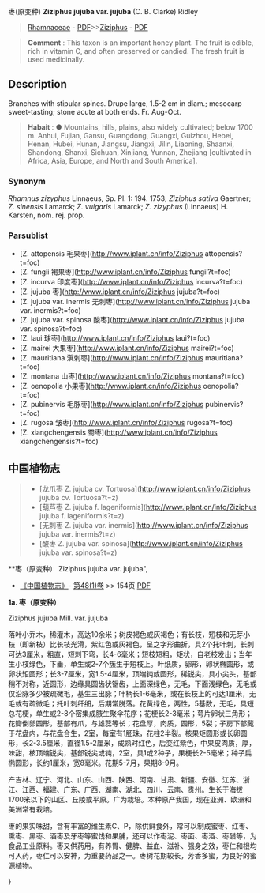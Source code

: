 枣(原变种) **Ziziphus jujuba var. jujuba** (C. B. Clarke) Ridley

> [Rhamnaceae](http://www.iplant.cn/info/Rhamnaceae?t=foc) - [PDF](http://www.iplant.cn/foc/pdf/Rhamnaceae.pdf)>>[Ziziphus](http://www.iplant.cn/info/Ziziphus?t=foc) - [PDF](http://www.iplant.cn/foc/pdf/Ziziphus.pdf)


> **Comment** : 
> This taxon is an important honey plant. The fruit is edible, rich in vitamin C, and often preserved or candied. The fresh fruit is used medicinally.

## Description

Branches with stipular spines. Drupe large, 1.5-2 cm in diam.; mesocarp sweet-tasting; stone acute at both ends. Fr. Aug-Oct.


> **Habait** : 
>●  Mountains, hills, plains, also widely cultivated; below 1700 m. Anhui, Fujian, Gansu, Guangdong, Guangxi, Guizhou, Hebei, Henan, Hubei, Hunan, Jiangsu, Jiangxi, Jilin, Liaoning, Shaanxi, Shandong, Shanxi, Sichuan, Xinjiang, Yunnan, Zhejiang [cultivated in Africa, Asia, Europe, and North and South America].

### Synonym
*Rhamnus zizyphus* Linnaeus, Sp. Pl. 1: 194. 1753; *Ziziphus sativa* Gaertner; *Z. sinensis* Lamarck; *Z. vulgaris* Lamarck; *Z. zizyphus* (Linnaeus) H. Karsten, nom. rej. prop.

### Parsublist

* [Z.  attopensis  毛果枣](http://www.iplant.cn/info/Ziziphus attopensis?t=foc)
* [Z.  fungii  褐果枣](http://www.iplant.cn/info/Ziziphus fungii?t=foc)
* [Z.  incurva  印度枣](http://www.iplant.cn/info/Ziziphus incurva?t=foc)
* [Z.  jujuba  枣](http://www.iplant.cn/info/Ziziphus jujuba?t=foc)
* [Z.  jujuba var. inermis  无刺枣](http://www.iplant.cn/info/Ziziphus jujuba var. inermis?t=foc)
* [Z.  jujuba var. spinosa  酸枣](http://www.iplant.cn/info/Ziziphus jujuba var. spinosa?t=foc)
* [Z.  laui  球枣](http://www.iplant.cn/info/Ziziphus laui?t=foc)
* [Z.  mairei  大果枣](http://www.iplant.cn/info/Ziziphus mairei?t=foc)
* [Z.  mauritiana  滇刺枣](http://www.iplant.cn/info/Ziziphus mauritiana?t=foc)
* [Z.  montana  山枣](http://www.iplant.cn/info/Ziziphus montana?t=foc)
* [Z.  oenopolia  小果枣](http://www.iplant.cn/info/Ziziphus oenopolia?t=foc)
* [Z.  pubinervis  毛脉枣](http://www.iplant.cn/info/Ziziphus pubinervis?t=foc)
* [Z.  rugosa  皱枣](http://www.iplant.cn/info/Ziziphus rugosa?t=foc)
* [Z.  xiangchengensis  蜀枣](http://www.iplant.cn/info/Ziziphus xiangchengensis?t=foc)


## 中国植物志

> * [龙爪枣  Z.  jujuba cv. Tortuosa](http://www.iplant.cn/info/Ziziphus jujuba cv. Tortuosa?t=z)
> * [葫芦枣  Z.  jujuba f. lageniformis](http://www.iplant.cn/info/Ziziphus jujuba f. lageniformis?t=z)
> * [无刺枣  Z.  jujuba var. inermis](http://www.iplant.cn/info/Ziziphus jujuba var. inermis?t=z)
> * [酸枣  Z.  jujuba var. spinosa](http://www.iplant.cn/info/Ziziphus jujuba var. spinosa?t=z)


**枣（原变种） Ziziphus jujuba var. jujuba",


* [《中国植物志》](http://www.iplant.cn/frps)- [第48(1)卷](http://www.iplant.cn/frps/vol/48(1)) >> 154页 [PDF](http://www.iplant.cn/frps/pdf/48(1)/133a.PDF)


**1a. 枣（原变种）**

Ziziphus jujuba Mill. var. jujuba

落叶小乔木，稀灌木，高达10余米；树皮褐色或灰褐色；有长枝，短枝和无芽小枝（即新枝）比长枝光滑，紫红色或灰褐色，呈之字形曲折，具2个托叶刺，长刺可达3厘米，粗直，短刺下弯，长4-6毫米；短枝短粗，矩状，自老枝发出；当年生小枝绿色，下垂，单生或2-7个簇生于短枝上。叶纸质，卵形，卵状椭圆形，或卵状矩圆形；长3-7厘米，宽1.5-4厘米，顶端钝或圆形，稀锐尖，具小尖头，基部稍不对称，近圆形，边缘具圆齿状锯齿，上面深绿色，无毛，下面浅绿色，无毛或仅沿脉多少被疏微毛，基生三出脉；叶柄长1-6毫米，或在长枝上的可达1厘米，无毛或有疏微毛；托叶刺纤细，后期常脱落。花黄绿色，两性，5基数，无毛，具短总花梗，单生或2-8个密集成腋生聚伞花序；花梗长2-3毫米；萼片卵状三角形；花瓣倒卵圆形，基部有爪，与雄蕊等长；花盘厚，肉质，圆形，5裂；子房下部藏于花盘内，与花盘合生，2室，每室有1胚珠，花柱2半裂。核果矩圆形或长卵圆形，长2-3.5厘米，直径1.5-2厘米，成熟时红色，后变红紫色，中果皮肉质，厚，味甜，核顶端锐尖，基部锐尖或钝，2室，具1或2种子，果梗长2-5毫米；种子扁椭圆形，长约1厘米，宽8毫米。花期5-7月，果期8-9月。

产吉林、辽宁、河北、山东、山西、陕西、河南、甘肃、新疆、安徽、江苏、浙江、江西、福建、广东、广西、湖南、湖北、四川、云南、贵州。生长于海拔1700米以下的山区、丘陵或平原。广为栽培。本种原产我国，现在亚洲、欧洲和美洲常有栽培。

枣的果实味甜，含有丰富的维生素C、P，除供鲜食外，常可以制成蜜枣、红枣、熏枣、黑枣、酒枣及牙枣等蜜饯和果脯，还可以作枣泥、枣面、枣酒、枣醋等，为食品工业原料。枣又供药用，有养胃、健脾、益血、滋补、强身之效，枣仁和根均可入药，枣仁可以安神，为重要药品之一。枣树花期较长，芳香多蜜，为良好的蜜源植物。

}